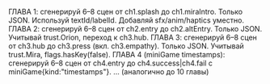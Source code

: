 ГЛАВА 1: сгенерируй 6–8 сцен от ch1.splash до ch1.miraIntro. Только JSON. Используй textId/labelId. Добавляй sfx/anim/haptics уместно.
ГЛАВА 2: сгенерируй 6–8 сцен от ch2.entry до ch2.altEntry. Только JSON. Учитывай trust.Orion, переход к ch3.hub.
ГЛАВА 3: сгенерируй 6–8 сцен от ch3.hub до ch3.press (вкл. ch3.empathy). Только JSON. Учитывай trust.Mira, flags.hasKey(false).
ГЛАВА 4 (miniGame timestamps): сгенерируй 6–8 сцен от ch4.entry до ch4.success|ch4.fail с miniGame{kind:"timestamps"}.
… (аналогично до 10 главы)
